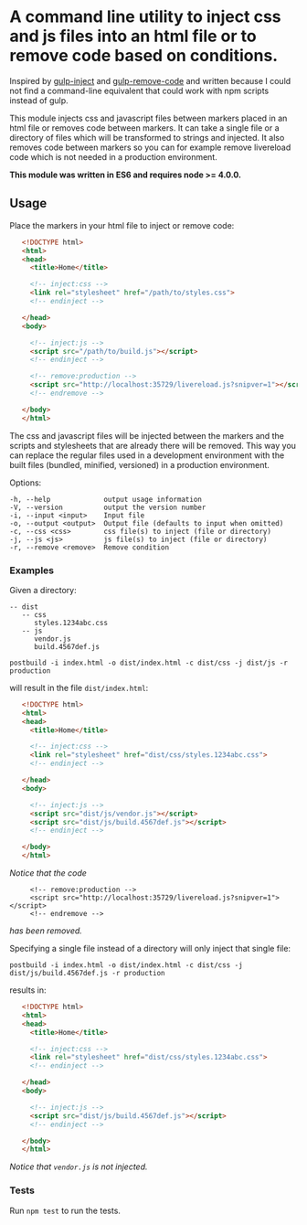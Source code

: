 # A command line utility to inject css and js files into an html file or to remove code based on conditions.
Inspired by [gulp-inject](https://www.npmjs.com/package/gulp-inject) and [gulp-remove-code](https://www.npmjs.com/package/gulp-remove-code) and written because I could not find a command-line equivalent that could work with npm scripts instead of gulp.

This module injects css and javascript files between markers placed in an html file or removes code between markers.
It can take a single file or a directory of files which will be transformed to strings and injected.
It also removes code between markers so you can for example remove livereload code which is not needed in a production environment.

**This module was written in ES6 and requires node >= 4.0.0.**

## Usage
Place the markers in your html file to inject or remove code:

```html
   <!DOCTYPE html>
   <html>
   <head>
     <title>Home</title>

     <!-- inject:css -->
     <link rel="stylesheet" href="/path/to/styles.css">
     <!-- endinject -->

   </head>
   <body>

     <!-- inject:js -->
     <script src="/path/to/build.js"></script>
     <!-- endinject -->

     <!-- remove:production -->
     <script src="http://localhost:35729/livereload.js?snipver=1"></script>
     <!-- endremove -->

   </body>
   </html>
```
The css and javascript files will be injected between the markers and the scripts and stylesheets that are already there will be removed.
This way you can replace the regular files used in a development environment with the built files (bundled, minified, versioned) in a production environment.

 Options:

    -h, --help             output usage information
    -V, --version          output the version number
    -i, --input <input>    Input file
    -o, --output <output>  Output file (defaults to input when omitted)
    -c, --css <css>        css file(s) to inject (file or directory)
    -j, --js <js>          js file(s) to inject (file or directory)
    -r, --remove <remove>  Remove condition

### Examples

Given a directory:

```
-- dist
   -- css
      styles.1234abc.css
   -- js
      vendor.js
      build.4567def.js
```
`postbuild -i index.html -o dist/index.html -c dist/css -j dist/js -r production`

will result in the file `dist/index.html`:

```html
   <!DOCTYPE html>
   <html>
   <head>
     <title>Home</title>

     <!-- inject:css -->
     <link rel="stylesheet" href="dist/css/styles.1234abc.css">
     <!-- endinject -->

   </head>
   <body>

     <!-- inject:js -->
     <script src="dist/js/vendor.js"></script>
     <script src="dist/js/build.4567def.js"></script>
     <!-- endinject -->

   </body>
   </html>
```

*Notice that the code*
```
     <!-- remove:production -->
     <script src="http://localhost:35729/livereload.js?snipver=1"></script>
     <!-- endremove -->
```
*has been removed.*

Specifying a single file instead of a directory will only inject that single file:

`postbuild -i index.html -o dist/index.html -c dist/css -j dist/js/build.4567def.js -r production`

results in:

```html
   <!DOCTYPE html>
   <html>
   <head>
     <title>Home</title>

     <!-- inject:css -->
     <link rel="stylesheet" href="dist/css/styles.1234abc.css">
     <!-- endinject -->

   </head>
   <body>

     <!-- inject:js -->
     <script src="dist/js/build.4567def.js"></script>
     <!-- endinject -->

   </body>
   </html>
```

*Notice that `vendor.js` is not injected.*

### Tests

Run `npm test` to run the tests.

